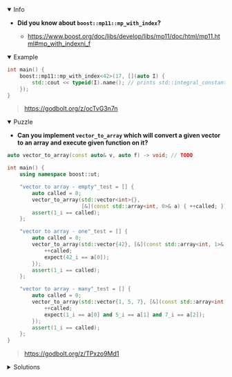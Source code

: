 <details open><summary>Info</summary><p>

* **Did you know about `boost::mp11::mp_with_index`?**

  * https://www.boost.org/doc/libs/develop/libs/mp11/doc/html/mp11.html#mp_with_indexni_f

</p></details><details open><summary>Example</summary><p>

```cpp
int main() {
    boost::mp11::mp_with_index<42>(17, [](auto I) {
        std::cout << typeid(I).name(); // prints std::integral_constant<int, 17>
    });
}
```

> https://godbolt.org/z/ocTvG3n7n

</p></details><details open><summary>Puzzle</summary><p>

* **Can you implement `vector_to_array` which will convert a given vector to an array and execute given function on it?**

```cpp
auto vector_to_array(const auto& v, auto f) -> void; // TODO

int main() {
    using namespace boost::ut;

    "vector to array - empty"_test = [] {
        auto called = 0;
        vector_to_array(std::vector<int>{},
                        [&](const std::array<int, 0>& a) { ++called; });
        assert(1_i == called);
    };

    "vector to array - one"_test = [] {
        auto called = 0;
        vector_to_array(std::vector{42}, [&](const std::array<int, 1>& a) {
            ++called;
            expect(42_i == a[0]);
        });
        assert(1_i == called);
    };

    "vector to array - many"_test = [] {
        auto called = 0;
        vector_to_array(std::vector{1, 5, 7}, [&](const std::array<int, 3>& a) {
            ++called;
            expect(1_i == a[0] and 5_i == a[1] and 7_i == a[2]);
        });
        assert(1_i == called);
    };
}
```

> https://godbolt.org/z/TPxzo9Md1

</p></details><details><summary>Solutions</summary><p>

```cpp
template<class... Ts> struct overloaded : Ts... { using Ts::operator()...; };
template<class... Ts> overloaded(Ts...) -> overloaded<Ts...>;

auto vector_to_array(const auto& v, auto f) -> void {
    if (v.size() >= 2048)
        throw std::overflow_error("Vector size is not less than 2048");
    using type = std::decay_t<decltype(v[0])>;
    boost::mp11::mp_with_index<2048>(v.size(), 
        overloaded {
            // only generate invocable lambdas
            [&](auto I) -> std::enable_if_t<std::is_invocable_v<decltype(f), std::array<type, I>>> {
                f([&v] <std::size_t ...Ix> (std::index_sequence<Ix...>) -> std::array<type, I> {
                    return {v[Ix]...};
                } (std::make_index_sequence<I>()));
            }, 
            // probably not the solution :)
            [](std::size_t) {}
        });
}
```

> https://godbolt.org/z/Yhb4h31jh
 
```cpp
template<typename F, typename Ret, typename FirstArg, typename... Rest>
FirstArg helper(Ret (F::*)(FirstArg, Rest...) const);

template<typename F>
struct first_argument {
    typedef decltype( helper(&F::operator()) ) type;
};

template<typename T>
using array_element_type_t = std::remove_cv_t<std::remove_reference_t<decltype(*std::begin(std::declval<T&>()))>>;

auto vector_to_array(const auto& v, auto f) -> void
{
    using Array = typename first_argument<decltype(f)>::type;
    using ArrayElementType = array_element_type_t<Array>;
    constexpr std::size_t N = Array{}.size();

    boost::mp11::mp_with_index<N+1>(N,
        [&](auto I) {
            [&]<std::size_t ...Ix>(std::index_sequence<Ix...>) {
                f({v[Ix]...});
            } (std::make_index_sequence<I>());
    });
}
```
> https://godbolt.org/z/61cE39Kq5
